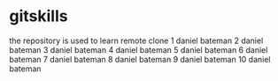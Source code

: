 # gitskills
the repository is used to learn remote clone
1 daniel bateman
2 daniel bateman
3 daniel bateman
4 daniel bateman
5 daniel bateman
6 daniel bateman
7 daniel bateman
8 daniel bateman
9 daniel bateman
10 daniel bateman
